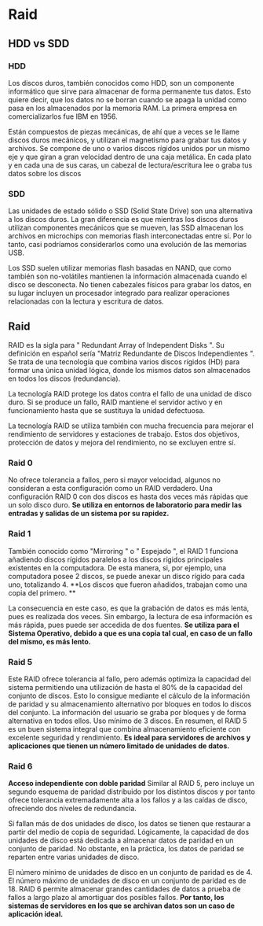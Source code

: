 # Raid
## HDD vs SDD
### HDD
Los discos duros, también conocidos como HDD, son un componente informático que sirve para almacenar de forma permanente tus datos. Esto quiere decir, que los datos no se borran cuando se apaga la unidad como pasa en los almacenados por la memoria RAM. La primera empresa en comercializarlos fue IBM en 1956. 

Están compuestos de piezas mecánicas, de ahí que a veces se le llame discos duros mecánicos, y utilizan el magnetismo para grabar tus datos y archivos. Se compone de uno o varios discos rígidos unidos por un mismo eje y que giran a gran velocidad dentro de una caja metálica. En cada plato y en cada una de sus caras, un cabezal de lectura/escritura lee o graba tus datos sobre los discos

### SDD
Las unidades de estado sólido o SSD (Solid State Drive) son una alternativa a los discos duros. La gran diferencia es que mientras los discos duros utilizan componentes mecánicos que se mueven, las SSD almacenan los archivos en microchips con memorias flash interconectadas entre sí. Por lo tanto, casi podríamos considerarlos como una evolución de las memorias USB. 

Los SSD suelen utilizar memorias flash basadas en NAND, que como también son no-volátiles mantienen la información almacenada cuando el disco se desconecta. No tienen cabezales físicos para grabar los datos, en su lugar incluyen un procesador integrado para realizar operaciones relacionadas con la lectura y escritura de datos.


## Raid
RAID es la sigla para " Redundant Array of Independent Disks ". Su definición en español sería "Matriz Redundante de Discos Independientes ". Se trata de una tecnología que combina varios discos rígidos (HD) para formar una única unidad lógica, donde los mismos datos son almacenados en todos los discos (redundancia). 

La tecnología RAID protege los datos contra el fallo de una unidad de disco duro. Si se produce un fallo, RAID mantiene el servidor activo y en funcionamiento hasta que se sustituya la unidad defectuosa. 

La tecnología RAID se utiliza también con mucha frecuencia para mejorar el rendimiento de servidores y estaciones de trabajo. Estos dos objetivos, protección de datos y mejora del rendimiento, no se excluyen entre sí.

### Raid 0
No ofrece tolerancia a fallos, pero si mayor velocidad, algunos no consideran a esta configuración como un RAID verdadero. Una configuración RAID 0 con dos discos es hasta dos veces más rápidas que un solo disco duro. **Se utiliza en entornos de laboratorio para medir las entradas y salidas de un sistema por su rapidez.**

### Raid 1
También conocido como "Mirroring " o " Espejado ", el RAID 1 funciona añadiendo discos rígidos paralelos a los discos rígidos principales existentes en la computadora. De esta manera, si, por ejemplo, una computadora posee 2 discos, se puede anexar un disco rígido para cada uno, totalizando 4. **Los discos que fueron añadidos, trabajan como una copia del primero. **

La consecuencia en este caso, es que la grabación de datos es más lenta, pues es realizada dos veces. Sin embargo, la lectura de esa información es más rápida, pues puede ser accedida de dos fuentes. **Se utiliza para el Sistema Operativo, debido a que es una copia tal cual, en caso de un fallo del mismo, es más lento.**

### Raid 5
Este RAID ofrece tolerancia al fallo, pero además optimiza la capacidad del sistema permitiendo una utilización de hasta el 80% de la capacidad del conjunto de discos. Esto lo consigue mediante el cálculo de la información de paridad y su almacenamiento alternativo por bloques en todos lo discos del conjunto. La información del usuario se graba por bloques y de forma alternativa en todos ellos. Uso mínimo de 3 discos. En resumen, el RAID 5 es un buen sistema integral que combina almacenamiento eficiente con excelente seguridad y rendimiento. **Es ideal para servidores de archivos y aplicaciones que tienen un número limitado de unidades de datos.**

### Raid 6
**Acceso independiente con doble paridad**
Similar al RAID 5, pero incluye un segundo esquema de paridad distribuido por los distintos discos y por tanto ofrece tolerancia extremadamente alta a los fallos y a las caídas de disco, ofreciendo dos niveles de redundancia. 

Si fallan más de dos unidades de disco, los datos se tienen que restaurar a partir del medio de copia de seguridad. Lógicamente, la capacidad de dos unidades de disco está dedicada a almacenar datos de paridad en un conjunto de paridad. No obstante, en la práctica, los datos de paridad se reparten entre varias unidades de disco. 

El número mínimo de unidades de disco en un conjunto de paridad es de 4. El número máximo de unidades de disco en un conjunto de paridad es de 18. RAID 6 permite almacenar grandes cantidades de datos a prueba de fallos a largo plazo al amortiguar dos posibles fallos. **Por tanto, los sistemas de servidores en los que se archivan datos son un caso de aplicación ideal.**
